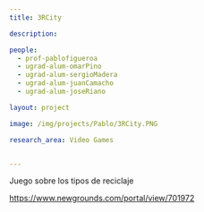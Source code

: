 ```yaml
---
title: 3RCity

description: 

people:
  - prof-pablofigueroa
  - ugrad-alum-omarPino
  - ugrad-alum-sergioMadera
  - ugrad-alum-juanCamacho
  - ugrad-alum-joseRiano

layout: project

image: /img/projects/Pablo/3RCity.PNG

research_area: Video Games


---
```


Juego sobre los tipos de reciclaje

<a href="https://www.newgrounds.com/portal/view/701972">https://www.newgrounds.com/portal/view/701972</a>